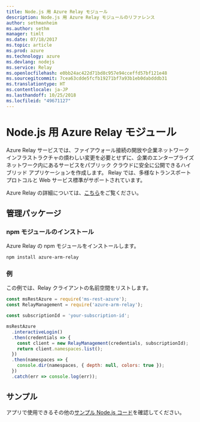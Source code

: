 ```yaml
---
title: Node.js 用 Azure Relay モジュール
description: Node.js 用 Azure Relay モジュールのリファレンス
author: sethmanheim
ms.author: sethm
manager: timlt
ms.date: 07/18/2017
ms.topic: article
ms.prod: azure
ms.technology: azure
ms.devlang: nodejs
ms.service: Relay
ms.openlocfilehash: e0bb24ac422d71bd8c957e94cceffd57bf121e48
ms.sourcegitcommit: 7cea63cdde5fcfb19271bf7a93b1eb0dabdddb31
ms.translationtype: HT
ms.contentlocale: ja-JP
ms.lasthandoff: 10/25/2018
ms.locfileid: "49671127"
---
```

# <a name="azure-relay-modules-for-nodejs"></a>Node.js 用 Azure Relay モジュール

Azure Relay サービスでは、ファイアウォール接続の開放や企業ネットワーク インフラストラクチャの煩わしい変更を必要とせずに、企業のエンタープライズ ネットワーク内にあるサービスをパブリック クラウドに安全に公開できるハイブリッド アプリケーションを作成します。 Relay では、多様なトランスポート プロトコルと Web サービス標準がサポートされています。

Azure Relay の詳細については、[こちら](https://docs.microsoft.com/azure/service-bus-relay/relay-what-is-it)をご覧ください。

## <a name="management-package"></a>管理パッケージ

### <a name="install-the-npm-module"></a>npm モジュールのインストール

Azure Relay の npm モジュールをインストールします。

```bash
npm install azure-arm-relay
```

### <a name="example"></a>例

この例では、Relay クライアントの名前空間をリストします。

```javascript
const msRestAzure = require('ms-rest-azure');
const RelayManagement = require('azure-arm-relay');

const subscriptionId = 'your-subscription-id';

msRestAzure
  .interactiveLogin()
  .then(credentials => {
    const client = new RelayManagement(credentials, subscriptionId);
    return client.namespaces.list();
  })
  .then(namespaces => {
    console.dir(namespaces, { depth: null, colors: true });
  })
  .catch(err => console.log(err));
```

## <a name="samples"></a>サンプル

アプリで使用できるその他の[サンプル Node.js コード](https://azure.microsoft.com/resources/samples/?platform=nodejs)を確認してください。

